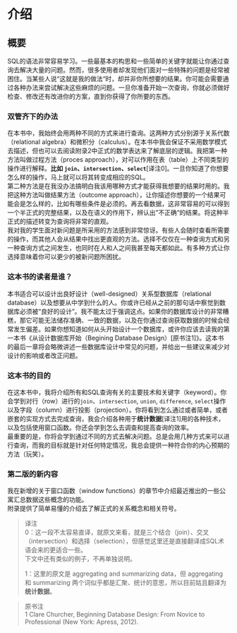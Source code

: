 # 介绍

## 概要

SQL的语法非常容易学习。一些最基本的构思和一些简单的关键字就能让你通过查询去解决大量的问题。然而，很多使用者却发现他们面对一些特殊的问题是经常被困住。当某些人说“这就是我的做法“时，却并非你所想要的结果。你可能会需要通过各种办法来尝试解决这些麻烦的问题。一旦你准备开始一次查询，你就必须做好检查、修改还有改进你的方案，直到你获得了你所要的东西。

### 双管齐下的办法
在本书中，我始终会用两种不同的方式来进行查询。这两种方式分别源于关系代数（relational algebra）和微积分（calculus）。在本书中我会保证不采用数学模式去描述，但也可以去阅读附录2中正式的数学表达来了解底层的逻辑。我把第一种方法叫做过程方法（proces approach），对可以作用在表（table）上不同类型的操作进行解释。**比如 `join`、`intersection`、`select`**[译注0]。一旦你知道了你想要怎么样的操作，马上就可以将其转变成相应的SQL。  
第二种方法是在我没办法搞明白我该用哪种方式才能获得我想要的结果时用的。我把这种方法叫做结果方法（outcome approach），让你描述你想要的一个结果可能会是怎么样的，比如有哪些条件是必须的。再去看数据，这非常容易的可以得到一个半正式的完整结果，以及在语义的作用下，辨认出”不正确“的结果。将这种半正式的描述转变为查询将非常的直观。  
我对我的学生面对新问题是所采用的方法感到非常惊讶。有些人会随时查看所需要的操作，而其他人会从结果中找出更直观的方法。选择不仅仅在一种查询方式和另一种查询方式之间发生，也同时在人和人之间我甚至每天都如此。有多种方式让你选择意味着你可以更少的被新问题所困扰。

### 这本书的读者是谁？
本书适合可以设计出良好设计（well-designed）关系型数据库（relational database）以及想要从中学到什么的人。你或许已经从之前的那句话中察觉到数据库必须被“良好的设计”。我不能太过于强调这点。如果你的数据库设计的非常糟糕，那它可能无法储存准确、一致的数据，以及在你通过查询获取数据的时候会经常发生偏差。如果你想知道如何从头开始设计一个数据库，或许你应该去读我的第一本书《从设计数据库开始（Begining Database Design）[原书注1]》。这本书的最后一章将会略微讲述一些数据库设计中常见的问题，并给出一些建议来减少对设计的影响或者改正问题。

### 这本书的目的
在这本书中，我将介绍所有和SQL查询有关的主要技术和关键字（keyword）。你会学到对行（row）进行的`join`、`intersection`, `union`, `difference`, `select`操作以及字段（column）进行投影（projection）。你将看到怎么通过或者简单，或者嵌套的实现方式去完成查询，我会介绍各种用于**统计数据**[译注1]用的各种技术，以及包括使用窗口函数。你还会学到怎么去调查和提高查询的效率。  
最重要的是，你将会学到通过不同的方式去解决问题。总是会用几种方式来可以进行查询，而我的目标就是针对任何特定情况，我总会提供一种符合你的内心预期的方法（玩笑）。


### 第二版的新内容
我在新增的关于窗口函数（window functions）的章节中介绍最近推出的一些公寓汇总数据这些概念的功能。  
附录提供了简单易懂的介绍去了解正式的关系概念和相关符号。


> 译注  
> 0：这一段不太容易直译，就原文来看，就是三个结合（join）、交叉（intersection）和选择（selection），但感觉这里还是直接翻译成SQL术语会来的更适合一些。  
> 下文中还有类似的例子，不再单独说明。
>
> 1：这里的原文是 aggregating and summarizing data，但 aggregating 和 summarizing 两个词似乎都是汇聚、统计的意思，所以目前姑且翻译为**统计数据**。

> 原书注  
> 1 Clare Churcher, Beginning Database Design: From Novice to Professional (New York: Apress, 2012).
